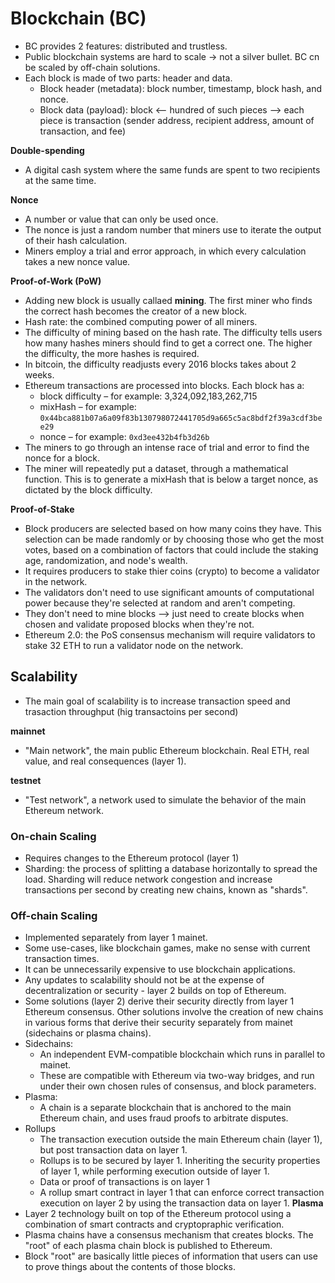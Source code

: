 # Blockchain (BC)
- BC provides 2 features: distributed and trustless.
- Public blockchain systems are hard to scale -> not a silver bullet. BC cn be scaled by off-chain solutions.
- Each block is made of two parts: header and data.
    - Block header (metadata): block number, timestamp, block hash, and nonce.
    - Block data (payload): block <-- hundred of such pieces --> each piece is transaction  (sender address, recipient address, amount of transaction, and fee)

__Double-spending__
- A digital cash system where the same funds are spent to two recipients at the same time.

__Nonce__
- A number or value that can only be used once.
- The nonce is just a random number that miners use to iterate the output of their hash calculation.
- Miners employ a trial and error approach, in which every calculation takes a new nonce value.

__Proof-of-Work (PoW)__
- Adding new block is usually callaed __mining__. The first miner who finds the correct hash becomes the creator of a new block.
- Hash rate: the combined computing power of all miners.
- The difficulty of mining based on the hash rate. The difficulty tells users how many hashes miners should find to get a correct one. The higher the difficulty, the more hashes is required.
- In bitcoin, the difficulty readjusts every 2016 blocks takes about 2 weeks.
- Ethereum transactions are processed into blocks. Each block has a:
    - block difficulty – for example: 3,324,092,183,262,715
    - mixHash – for example: `0x44bca881b07a6a09f83b130798072441705d9a665c5ac8bdf2f39a3cdf3bee29`
    - nonce – for example: `0xd3ee432b4fb3d26b`
- The miners to go through an intense race of trial and error to find the nonce for a block.
- The miner will repeatedly put a dataset, through a mathematical function. This is to generate a mixHash that is below a target nonce, as dictated by the block difficulty.

__Proof-of-Stake__
- Block producers are selected based on how many coins they have. This selection can be made randomly or by choosing those who get the most votes, based on a combination of factors that could include the staking age, randomization, and node's wealth.
- It requires producers to stake thier coins (crypto) to become a validator in the network.
- The validators don't need to use significant amounts of computational power because they're selected at random and aren't competing.
- They don't need to mine blocks --> just need to create blocks when chosen and validate proposed blocks when they're not.
- Ethereum 2.0: the PoS consensus mechanism will require validators to stake 32 ETH to run a validator node on the network.


## Scalability
- The main goal of scalability is to increase transaction speed and trasaction throughput (hig transactoins per second)

__mainnet__
- "Main network", the main public Ethereum blockchain. Real ETH, real value, and real consequences (layer 1).

__testnet__
- "Test network", a network used to simulate the behavior of the main Ethereum network.

### On-chain Scaling
- Requires changes to the Ethereum protocol (layer 1)
- Sharding: the process of splitting a database horizontally to spread the load. Sharding will reduce network congestion and increase transactions per second by creating new chains, known as "shards".

### Off-chain Scaling
- Implemented separately from layer 1 mainet.
- Some use-cases, like blockchain games, make no sense with current transaction times.
- It can be unnecessarily expensive to use blockchain applications.
- Any updates to scalability should not be at the expense of decentralization or security - layer 2 builds on top of Ethereum.
- Some solutions (layer 2) derive their security directly from layer 1 Ethereum consensus. Other solutions involve the creation of new chains in various forms that derive their security separately from mainet (sidechains or plasma chains).
- Sidechains:
    - An independent EVM-compatible blockchain which runs in parallel to mainet.
    - These are compatible with Ethereum via two-way bridges, and run under their own chosen rules of consensus, and block parameters.
- Plasma:
    - A chain is a separate blockchain that is anchored to the main Ethereum chain, and uses fraud proofs to arbitrate disputes.
- Rollups
    - The transaction execution outside the main Ethereum chain (layer 1), but post transaction data on layer 1.
    - Rollups is to be secured by layer 1. Inheriting the security properties of layer 1, while performing execution outside of layer 1.
    - Data or proof of transactions is on layer 1
    - A rollup smart contract in layer 1 that can enforce correct transaction execution on layer 2 by using the transaction data on layer 1.
__Plasma__
- Layer 2 technology built on top of the Ethereum protocol using a combination of smart contracts and cryptopraphic verification.
- Plasma chains have a consensus mechanism that creates blocks. The "root" of each plasma chain block is published to Ethereum.
- Block "root" are basically little pieces of information that users can use to prove things about the contents of those blocks.